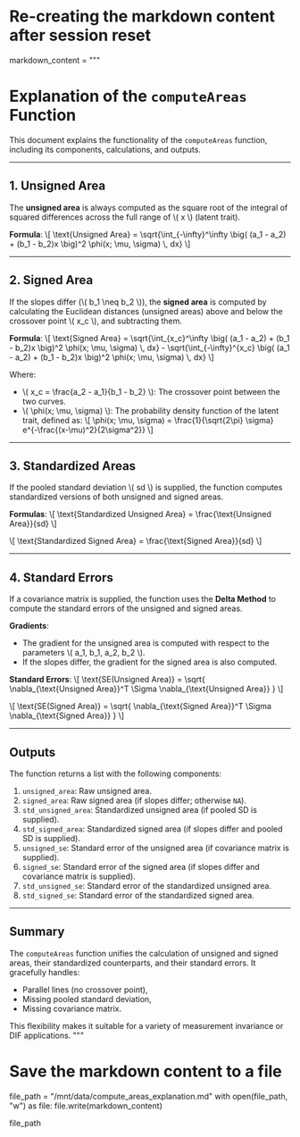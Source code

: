 # Re-creating the markdown content after session reset
markdown_content = """
# Explanation of the `computeAreas` Function

This document explains the functionality of the `computeAreas` function, 
including its components, calculations, and outputs.

---

## 1. Unsigned Area

The **unsigned area** is always computed as the square root of the integral 
of squared differences across the full range of \\( x \\) (latent trait).

**Formula**:
\\[
\\text{Unsigned Area} = \\sqrt{\\int_{-\\infty}^\\infty \\big( (a_1 - a_2) + (b_1 - b_2)x \\big)^2 \\phi(x; \\mu, \\sigma) \\, dx}
\\]

---

## 2. Signed Area

If the slopes differ (\\( b_1 \\neq b_2 \\)), the **signed area** is computed by 
calculating the Euclidean distances (unsigned areas) above and below the crossover 
point \\( x_c \\), and subtracting them.

**Formula**:
\\[
\\text{Signed Area} = \\sqrt{\\int_{x_c}^\\infty \\big( (a_1 - a_2) + (b_1 - b_2)x \\big)^2 \\phi(x; \\mu, \\sigma) \\, dx} - \\sqrt{\\int_{-\\infty}^{x_c} \\big( (a_1 - a_2) + (b_1 - b_2)x \\big)^2 \\phi(x; \\mu, \\sigma) \\, dx}
\\]

Where:
- \\( x_c = \\frac{a_2 - a_1}{b_1 - b_2} \\): The crossover point between the two curves.
- \\( \\phi(x; \\mu, \\sigma) \\): The probability density function of the latent trait, defined as:
  \\[
  \\phi(x; \\mu, \\sigma) = \\frac{1}{\\sqrt{2\\pi} \\sigma} e^{-\\frac{(x-\\mu)^2}{2\\sigma^2}}
  \\]

---

## 3. Standardized Areas

If the pooled standard deviation \\( sd \\) is supplied, the function computes standardized versions of both unsigned and signed areas.

**Formulas**:
\\[
\\text{Standardized Unsigned Area} = \\frac{\\text{Unsigned Area}}{sd}
\\]

\\[
\\text{Standardized Signed Area} = \\frac{\\text{Signed Area}}{sd}
\\]

---

## 4. Standard Errors

If a covariance matrix is supplied, the function uses the **Delta Method** to compute the standard errors of the unsigned and signed areas.

**Gradients**:
- The gradient for the unsigned area is computed with respect to the parameters \\( a_1, b_1, a_2, b_2 \\).
- If the slopes differ, the gradient for the signed area is also computed.

**Standard Errors**:
\\[
\\text{SE(Unsigned Area)} = \\sqrt{ \\nabla_{\\text{Unsigned Area}}^T \\Sigma \\nabla_{\\text{Unsigned Area}} }
\\]

\\[
\\text{SE(Signed Area)} = \\sqrt{ \\nabla_{\\text{Signed Area}}^T \\Sigma \\nabla_{\\text{Signed Area}} }
\\]

---

## Outputs

The function returns a list with the following components:
1. `unsigned_area`: Raw unsigned area.
2. `signed_area`: Raw signed area (if slopes differ; otherwise `NA`).
3. `std_unsigned_area`: Standardized unsigned area (if pooled SD is supplied).
4. `std_signed_area`: Standardized signed area (if slopes differ and pooled SD is supplied).
5. `unsigned_se`: Standard error of the unsigned area (if covariance matrix is supplied).
6. `signed_se`: Standard error of the signed area (if slopes differ and covariance matrix is supplied).
7. `std_unsigned_se`: Standard error of the standardized unsigned area.
8. `std_signed_se`: Standard error of the standardized signed area.

---

## Summary

The `computeAreas` function unifies the calculation of unsigned and signed areas, their standardized counterparts, and their standard errors. It gracefully handles:
- Parallel lines (no crossover point),
- Missing pooled standard deviation,
- Missing covariance matrix.

This flexibility makes it suitable for a variety of measurement invariance or DIF applications.
"""

# Save the markdown content to a file
file_path = "/mnt/data/compute_areas_explanation.md"
with open(file_path, "w") as file:
    file.write(markdown_content)

file_path
